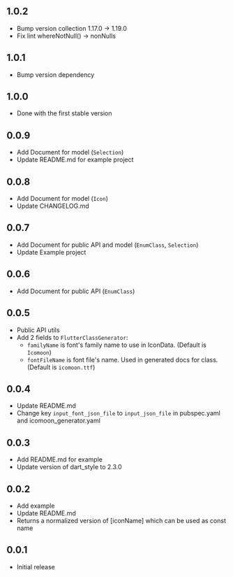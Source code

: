 ## 1.0.2

- Bump version collection 1.17.0 -> 1.19.0
- Fix lint whereNotNull() -> nonNulls

## 1.0.1

- Bump version dependency

## 1.0.0

- Done with the first stable version

## 0.0.9

- Add Document for model (`Selection`)
- Update README.md for example project

## 0.0.8

- Add Document for model (`Icon`)
- Update CHANGELOG.md

## 0.0.7

- Add Document for public API and model (`EnumClass`, `Selection`)
- Update Example project

## 0.0.6

- Add Document for public API (`EnumClass`)

## 0.0.5

- Public API utils
- Add 2 fields to `FlutterClassGenerator`:
  - `familyName` is font's family name to use in IconData. (Default is `Icomoon`)
  - `fontFileName` is font file's name. Used in generated docs for class. (Default is `icomoon.ttf`)

## 0.0.4

- Update README.md
- Change key `input_font_json_file` to `input_json_file` in pubspec.yaml and icomoon_generator.yaml

## 0.0.3

- Add README.md for example
- Update version of dart_style to 2.3.0

## 0.0.2

- Add example
- Update README.md
- Returns a normalized version of [iconName] which can be used as const name

## 0.0.1

- Initial release

